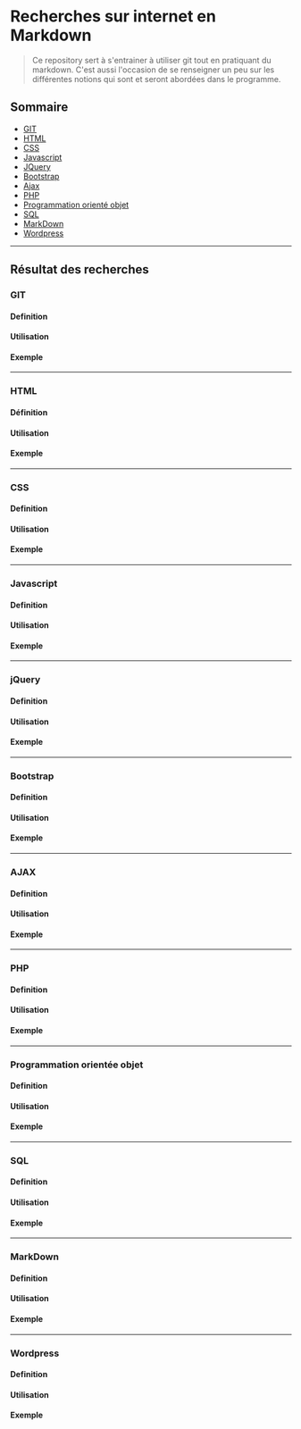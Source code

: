 # Recherches sur internet en Markdown
>Ce repository sert à s'entrainer à utiliser git tout en pratiquant du markdown. C'est aussi l'occasion de se renseigner un peu sur les différentes notions qui sont et seront abordées dans le programme.

##  Sommaire

- [GIT](#notion1)
- [HTML](#notion2)
- [CSS](#notion3)
- [Javascript](#notion4) 
- [JQuery](#notion5)
- [Bootstrap](#notion6)  
- [Ajax](#notion7)
- [PHP](#notion8)
- [Programmation orienté objet](#notion9)
- [SQL](#notion10) 
- [MarkDown](#notion11)
- [Wordpress](#notion12)  

- - -

## Résultat des recherches

### <a name="notion1"></a>GIT
  #### Definition 

  #### Utilisation  

  #### Exemple  
  

- - -

### <a name="notion2"></a>HTML  
  #### Définition
 
  #### Utilisation
 
  #### Exemple


- - -

### <a name="notion3"></a>CSS 
  #### Definition

  #### Utilisation
 
  #### Exemple


- - -

### <a name="notion4"></a>Javascript
  #### Definition

  #### Utilisation

  #### Exemple


- - -

### <a name="notion5"></a>jQuery   
  #### Definition

  #### Utilisation

  #### Exemple


- - -

### <a name="notion6"></a>Bootstrap
  #### Definition

  #### Utilisation
  
  #### Exemple

- - -

### <a name="notion7"></a>AJAX
  #### Definition

  #### Utilisation

  #### Exemple


- - -

### <a name="notion8"></a>PHP 
  #### Definition
  
  #### Utilisation
 
  #### Exemple
  

- - -

### <a name="notion9"></a>Programmation orientée objet
  #### Definition

  #### Utilisation
  
  #### Exemple


- - -

### <a name="notion10"></a>SQL
  #### Definition

  #### Utilisation
  
  #### Exemple
  

- - -

### <a name="notion11"></a>MarkDown
  #### Definition

  #### Utilisation

  #### Exemple


- - -

### <a name="notion12"></a>Wordpress
  #### Definition

  #### Utilisation

  #### Exemple

